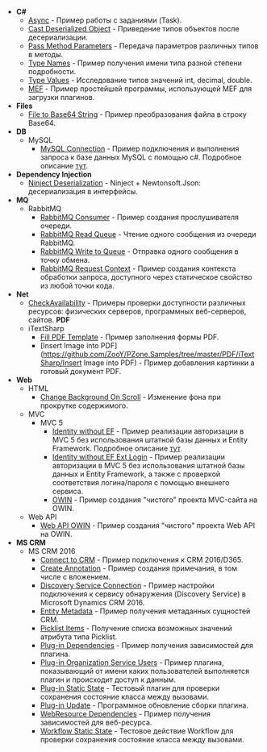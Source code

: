 * **C#**
  * [Async](https://github.com/ZooY/PZone.Samples/tree/master/CSharp/Async) - Пример работы с заданиями (Task).
  * [Cast Deserialized Object](https://github.com/ZooY/PZone.Samples/tree/master/CSharp/Cast%20Deserialized%20Object) - Приведение типов объектов после десериализации.
  * [Pass Method Parameters](https://github.com/ZooY/PZone.Samples/tree/master/CSharp/Pass%20Method%20Parameters) - Передача параметров различных типов в методы.
  * [Type Names](https://github.com/ZooY/PZone.Samples/tree/master/CSharp/Type%20Names) - Пример получения имени типа разной степени подробности.
  * [Type Values](https://github.com/ZooY/PZone.Samples/tree/master/CSharp/Type%20Values) - Исследование типов значений int, decimal, double.
  * [MEF](https://github.com/ZooY/PZone.Samples/tree/master/CSharp/MEF) - Пример простейшей программы, использующей MEF для загрузки плагинов.
* **Files**
  * [File to Base64 String](https://github.com/ZooY/PZone.Samples/tree/master/Files/File%20to%20Base64%20String) - Пример преобразования файла в строку Base64.
* **DB**
  * MySQL
    * [MySQL Connection](https://github.com/ZooY/PZone.Samples/tree/master/MySQL%20Connection) - Пример подключения и выполнения запроса к базе данных MySQL с помощью c#. Подробное описание [тут](http://www.pzone.ru/develop/databases/use-mysql/).
* **Dependency Injection**	
  * [Ninject Deserialization](https://github.com/ZooY/PZone.Samples/tree/master/DI/Ninject%20Deserialization) - Ninject + Newtonsoft.Json: десериализация в интерфейсы.
* **MQ**	
  * RabbitMQ
    * [RabbitMQ Consumer](https://github.com/ZooY/PZone.Samples/tree/master/MQ/RabbitMQ/RabbitMQ%20Consumer) - Пример создания прослушивателя очереди.
    * [RabbitMQ Read Queue](https://github.com/ZooY/PZone.Samples/tree/master/MQ/RabbitMQ/RabbitMQ%20Read%20Queue) - Чтение одного сообщения из очереди RabbitMQ.
    * [RabbitMQ Write to Queue](https://github.com/ZooY/PZone.Samples/tree/master/MQ/RabbitMQ/RabbitMQ%20Write%20to%20Queue) - Отправка одного сообщения в точку обмена.
    * [RabbitMQ Request Context](https://github.com/ZooY/PZone.Samples/tree/master/MQ/RabbitMQ/RabbitMQ%20Request%20Context) - Пример создания контекста обработки запроса, доступного через статическое свойство из любой точки кода.
* **Net**
  * [CheckAvailability](https://github.com/ZooY/PZone.Samples/tree/master/Net/CheckAvailability) - Примеры проверки доступности различных ресурсов: физических серверов, программных веб-серверов, сайтов.
  **PDF**
  * iTextSharp
    * [Fill PDF Template](https://github.com/ZooY/PZone.Samples/tree/master/PDF/iTextSharp/Fill%20PDF%20Template) - Пример заполнения формы PDF.	
	* [Insert Image into PDF](https://github.com/ZooY/PZone.Samples/tree/master/PDF/iTextSharp/Insert Image into PDF) - Пример добавления картинки а готовый документ PDF.
* **Web**
  * HTML
    * [Change Background On Scroll](https://github.com/ZooY/PZone.Samples/tree/master/Web/HTML/Change%20Background%20On%20Scroll) - Изменение фона при прокрутке содержимого.
  * MVC
    * MVC 5
      * [Identity without EF](https://github.com/ZooY/PZone.Samples/tree/master/Web/MVC/MVC%205/Identity%20without%20EF) - Пример реализации авторизации в MVC 5 без использования штатной базы данных и Entity Framework. Подробное описание [тут](http://www.pzone.ru/web/asp-net/mvc5-identity-without-ef/).
      * [Identity without EF Ext Login](https://github.com/ZooY/PZone.Samples/tree/master/Web/MVC/MVC%205/Identity%20without%20EF%20Ext%20Login) - Пример реализации авторизации в MVC 5 без использования штатной базы данных и Entity Framework, а также с проверкой соответствия логина/пароля с помощью внешнего сервиса.
      * [OWIN](https://github.com/ZooY/PZone.Samples/tree/master/Web/MVC/MVC%205/OWIN) - Пример создания "чистого" проекта MVC-сайта на OWIN.
  * Web API
    * [Web API OWIN](https://github.com/ZooY/PZone.Samples/tree/master/Web/Web%20API/Web%20API%20OWIN) - Пример создания "чистого" проекта Web API на OWIN.
* **MS CRM** 
  * MS CRM 2016 
    * [Connect to CRM](https://github.com/ZooY/PZone.Samples/tree/master/MS%20CRM/MS%20CRM%202016/Connect%20to%20CRM) - Пример подключения к CRM 2016/D365.
    * [Create Annotation](https://github.com/ZooY/PZone.Samples/tree/master/MS%20CRM/MS%20CRM%202016/Create%20Annotation) - Пример создания примечания, в том числе с вложением.
    * [Discovery Service Connection](https://github.com/ZooY/PZone.Samples/tree/master/MS%20CRM/MS%20CRM%202016/Discovery%20Service%20Connection) - Пример настройки подключения к сервису обнаружения (Discovery Service) в Microsoft Dynamics CRM 2016.
    * [Entity Metadata](https://github.com/ZooY/PZone.Samples/tree/master/MS%20CRM/MS%20CRM%202016/Entity%20Metadata) - Пример получения метаданных сущностей CRM.
	* [Picklist Items](https://github.com/ZooY/PZone.Samples/tree/master/MS%20CRM/MS%20CRM%202016/Picklist%20Items) - Получение списка возможных значений атрибута типа Picklist.
    * [Plug-in Dependencies](https://github.com/ZooY/PZone.Samples/tree/master/MS%20CRM/MS%20CRM%202016/Plug-in%20Dependencies) - Пример получения зависимостей для плагина.
	* [Plug-in Organization Service Users](https://github.com/ZooY/PZone.Samples/tree/master/MS%20CRM/MS%20CRM%202016/Plug-in%20Organization%20Service%20Users) - Пример плагина, показывающий от имени каких пользователей выполняется плагин и происходит доступ к данным.	
    * [Plug-in Static State](https://github.com/ZooY/PZone.Samples/tree/master/MS%20CRM/MS%20CRM%202016/Plug-in%20Static%20State) - Тестовый плагин для проверки сохранения состояние класса между вызовами.
    * [Plug-in Update](https://github.com/ZooY/PZone.Samples/tree/master/MS%20CRM/MS%20CRM%202016/Plug-in%20Update) - Программное обновление сборки плагина.
    * [WebResource Dependencies](https://github.com/ZooY/PZone.Samples/tree/master/MS%20CRM/MS%20CRM%202016/WebResource%20Dependencies) - Пример получения зависимостей для веб-ресурса.
    * [Workflow Static State](https://github.com/ZooY/PZone.Samples/tree/master/MS%20CRM/MS%20CRM%202016/Workflow%20Static%20State) - Тестовое действие Workflow для проверки сохранения состояние класса между вызовами.
